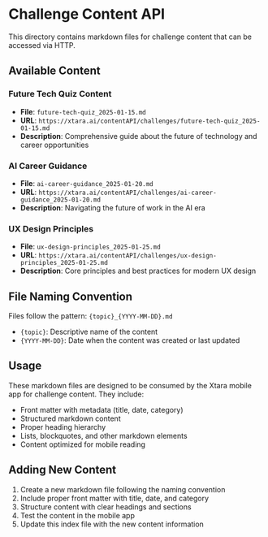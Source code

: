 # Challenge Content API

This directory contains markdown files for challenge content that can be accessed via HTTP.

## Available Content

### Future Tech Quiz Content
- **File**: `future-tech-quiz_2025-01-15.md`
- **URL**: `https://xtara.ai/contentAPI/challenges/future-tech-quiz_2025-01-15.md`
- **Description**: Comprehensive guide about the future of technology and career opportunities

### AI Career Guidance
- **File**: `ai-career-guidance_2025-01-20.md`
- **URL**: `https://xtara.ai/contentAPI/challenges/ai-career-guidance_2025-01-20.md`
- **Description**: Navigating the future of work in the AI era

### UX Design Principles
- **File**: `ux-design-principles_2025-01-25.md`
- **URL**: `https://xtara.ai/contentAPI/challenges/ux-design-principles_2025-01-25.md`
- **Description**: Core principles and best practices for modern UX design

## File Naming Convention

Files follow the pattern: `{topic}_{YYYY-MM-DD}.md`

- `{topic}`: Descriptive name of the content
- `{YYYY-MM-DD}`: Date when the content was created or last updated

## Usage

These markdown files are designed to be consumed by the Xtara mobile app for challenge content. They include:

- Front matter with metadata (title, date, category)
- Structured markdown content
- Proper heading hierarchy
- Lists, blockquotes, and other markdown elements
- Content optimized for mobile reading

## Adding New Content

1. Create a new markdown file following the naming convention
2. Include proper front matter with title, date, and category
3. Structure content with clear headings and sections
4. Test the content in the mobile app
5. Update this index file with the new content information
